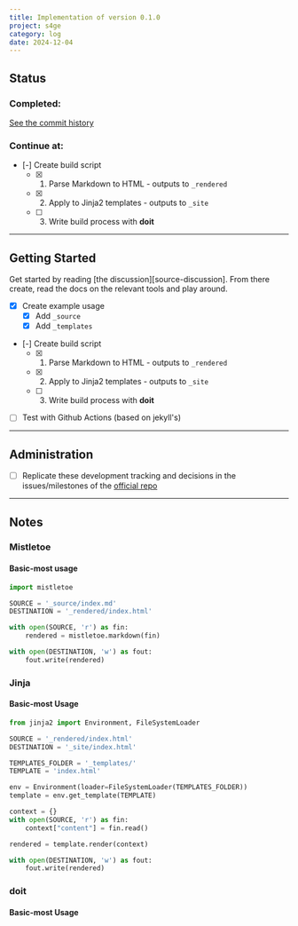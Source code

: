 ```yaml
---
title: Implementation of version 0.1.0
project: s4ge
category: log
date: 2024-12-04
---
```

[s4ge]: https://github.com/mrmurilo75/s4ge-static-site-generator


## Status

### Completed:

[See the commit history](https://github.com/mrmurilo75/s4ge-static-site-generator/commits/main/?since=2024-12-04&until=2024-12-04)

### Continue at:

- [-] Create build script
    - [X] 1. Parse Markdown to HTML - outputs to `_rendered`
    - [X] 2. Apply to Jinja2 templates - outputs to `_site`
    - [ ] 3. Write build process with **doit**

---

## Getting Started

Get started by reading [the discussion][source-discussion]. From there create, read the docs on the relevant tools and play around.

- [X] Create example usage
    - [X] Add `_source`
    - [X] Add `_templates`
- [-] Create build script
    - [X] 1. Parse Markdown to HTML - outputs to `_rendered`
    - [X] 2. Apply to Jinja2 templates - outputs to `_site`
    - [ ] 3. Write build process with **doit**
- [ ] Test with Github Actions (based on jekyll's)

---

## Administration

- [ ] Replicate these development tracking and decisions in the issues/milestones of the [official repo][s4ge]

---

## Notes

### Mistletoe

#### Basic-most usage

```python
import mistletoe

SOURCE = '_source/index.md'
DESTINATION = '_rendered/index.html'

with open(SOURCE, 'r') as fin:
    rendered = mistletoe.markdown(fin)

with open(DESTINATION, 'w') as fout:
    fout.write(rendered)
```

### Jinja

#### Basic-most Usage

```python
from jinja2 import Environment, FileSystemLoader

SOURCE = '_rendered/index.html'
DESTINATION = '_site/index.html'

TEMPLATES_FOLDER = '_templates/'
TEMPLATE = 'index.html'

env = Environment(loader=FileSystemLoader(TEMPLATES_FOLDER))
template = env.get_template(TEMPLATE)

context = {}
with open(SOURCE, 'r') as fin:
    context["content"] = fin.read()

rendered = template.render(context)

with open(DESTINATION, 'w') as fout:
    fout.write(rendered)
```

### doit

#### Basic-most Usage

```python
```
